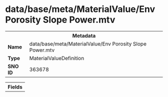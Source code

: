 <h1>data/base/meta/MaterialValue/Env Porosity Slope Power.mtv</h1><table><tr><th colspan="100%">Metadata</th></tr><tr><td><b>Name</b></td><td>data/base/meta/MaterialValue/Env Porosity Slope Power.mtv</td></tr><tr><td><b>Type</b></td><td>MaterialValueDefinition</td></tr><tr><td><b>SNO ID</b></td><td>363678</td></tr></table>

<table><tr><th colspan="100%">Fields</th></tr></table>

